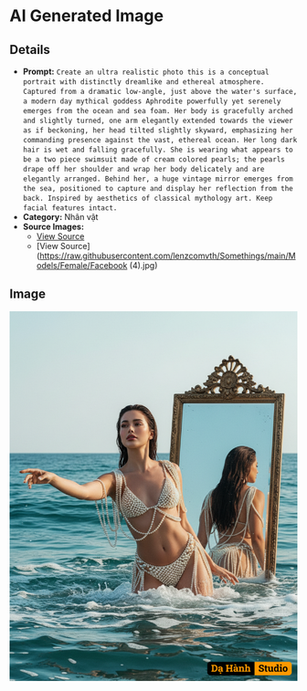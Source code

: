 # AI Generated Image

## Details
- **Prompt:** `Create an ultra realistic photo this is a conceptual portrait with distinctly dreamlike and ethereal atmosphere. Captured from a dramatic low-angle, just above the water's surface, a modern day mythical goddess Aphrodite powerfully yet serenely emerges from the ocean and sea foam. Her body is gracefully arched and slightly turned, one arm elegantly extended towards the viewer as if beckoning, her head tilted slightly skyward, emphasizing her commanding presence against the vast, ethereal ocean. Her long dark hair is wet and falling gracefully. She is wearing what appears to be a two piece swimsuit made of cream colored pearls; the pearls drape off her shoulder and wrap her body delicately and are elegantly arranged. Behind her, a huge vintage mirror emerges from the sea, positioned to capture and display her reflection from the back. Inspired by aesthetics of classical mythology art. Keep facial features intact.`
- **Category:** Nhân vật
- **Source Images:**
  - [View Source](https://raw.githubusercontent.com/lenzcomvth/Somethings/main/Models/Female/Female3.jpg)
  - [View Source](https://raw.githubusercontent.com/lenzcomvth/Somethings/main/Models/Female/Facebook (4).jpg)

## Image
![AI Generated Image](./image-2025-10-17T06-08-16-963Z-b7f2v.png)